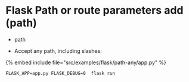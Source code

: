 # Flask Path or route parameters add (path)

* path

* Accept any path, including slashes:

{% embed include file="src/examples/flask/path-any/app.py" %}

```
FLASK_APP=app.py FLASK_DEBUG=0  flask run
```

